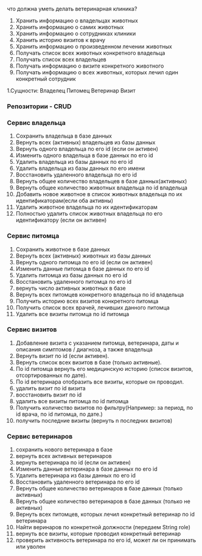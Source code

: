 что должна уметь делать ветеринарная клиника?
1. Хранить информацию о владельцах животных
2. Хранить информацию о самих животных
3. Хранить информацию о сотрудниках клиники
4. Хранить историю визитов к врачу
5. Хранить информацию о произведенном лечении животных
6. Получать список всех животных конкретного владельца
7. Получать список всех владельцев
7. Получать информацию о визите конкретного животного
8. Получать информацию о всех животных, которых лечил один конкретный сотрудник

1.Сущности: 
Владелец
Питомец
Ветеринар
Визит

### Репозитории - CRUD

### Сервис владельца

1. Сохранить владельца в базе данных
2. Вернуть всех (активных) владельцев из базы данных
3. Вернуть одного владельца по его id (если он активен)
4. Изменить одного владельца в базе данных по его id
5. Удалить владельца из базы данных по его id
6. Удалить владельца из базы данных по его имени
7. Восстановить удаленного владельца по его id
8. Вернуть общее количество владельцев в базе данных(активных)
9. Вернуть общее количество животных владельца по id владельца
10. Добавить новое животное в список животных владельца по их идентификаторам(если оба активны)
11. Удалить животное владельца по их идентификаторам
12. Полностью удалить список животных владельца по его идентификатору (если он активен)

### Сервис питомца

1. Сохранить животное в базе данных
2. Вернуть всех (активных) животных из базы данных
3. Вернуть одного питомца по его id (если он активен)
4. Изменить данные питомца в базе данных по его id
5. Удалить питомца из базы данных по его id
6. Восстановить удаленного питомца по его id
7. вернуть число активных животных в базе
8. Вернуть всех питомцев конкретного владельца по id владельца
9. Получить историю всех визитов конкретного питомца
10. Получить список всех врачей, лечивших данного питомца
11. Удалить все визиты питомца по id питомца

### Сервис визитов

1. Добавление визита с указанием питомца, ветеринара, даты и описания симптомов / диагноза, а также владельца
2. Вернуть визит по id (если активен).
3. Вернуть список всех визитов в базе (только активные).
4. По id питомца вернуть его медицинскую историю (список визитов, отсортированных по дате).
5. По id ветеринара отобразить все визиты, которые он проводил.
6. удалить визит по id визита
7. восстановить визит по id
8. удалить все визиты питомца по id питомца
9. Получить количество визитов по фильтру(Например: за период, по id врача, по id питомца, по дате.)
10. получить последние визиты (вернуть n последних визитов)


### Сервис ветеринаров

1. сохранить нового ветеринара в базе
2. вернуть всех активных ветеринаров
3. вернуть ветеринара по id (если он активен)
4. Изменить данные ветеринара в базе данных по его id
5. Удалить ветеринара из базы данных по его id
6. Восстановить удаленного ветеринара по его id
7. Вернуть общее количество ветеринаров в базе данных (только активных)
8. Вернуть общее количество ветеринаров в базе данных (только не активных)
9. Вернуть всех питомцев, которых лечил конкретный ветеринар по id ветеринара
10. Найти веринаров по конкретной должности (передаем String role)
11. вернуть все визиты, которые проводил конкретный ветеринар
12. проверить активность ветеринара по его id, может ли он принимать или уволен